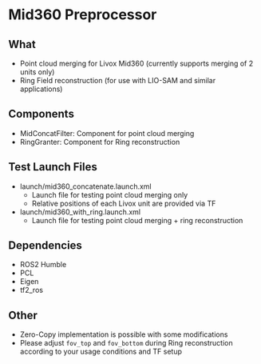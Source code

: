 # Mid360 Preprocessor

## What
- Point cloud merging for Livox Mid360 (currently supports merging of 2 units only)
- Ring Field reconstruction (for use with LIO-SAM and similar applications)

## Components
- MidConcatFilter: Component for point cloud merging
- RingGranter: Component for Ring reconstruction

## Test Launch Files
- launch/mid360_concatenate.launch.xml
    - Launch file for testing point cloud merging only
    - Relative positions of each Livox unit are provided via TF
- launch/mid360_with_ring.launch.xml
    - Launch file for testing point cloud merging + ring reconstruction

## Dependencies
- ROS2 Humble
- PCL
- Eigen
- tf2_ros

## Other
- Zero-Copy implementation is possible with some modifications
- Please adjust `fov_top` and `fov_bottom` during Ring reconstruction according to your usage conditions and TF setup